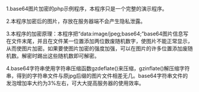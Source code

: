 1.base64图片加密的php示例程序，本程序只是一个完整的演示程序。

2.本程序加密后的图片，存放在服务器端不会产生隐私泄露。

3.本程序的加密原理：本程序把“data:image/jpeg;base64;”base64图片信息写在文件末尾，并且在文件某一位置添加两位数废随机数字，使图片不能正常显示，从而使图片加密。如果要使图片加密的强度加强，可以在图片的许多位置添加废随机数。解密时踢出这些随机数即可解密。

4.base64字符串使用字符串压缩函数gzdeflate()来压缩，gzinflate()解压缩字符串，得到的字符串文件与原jpg后缀的图片文件相差无几。base64字符串文件的发泡增加率大约为3%左右，可大大提高服务器的使用效率。
